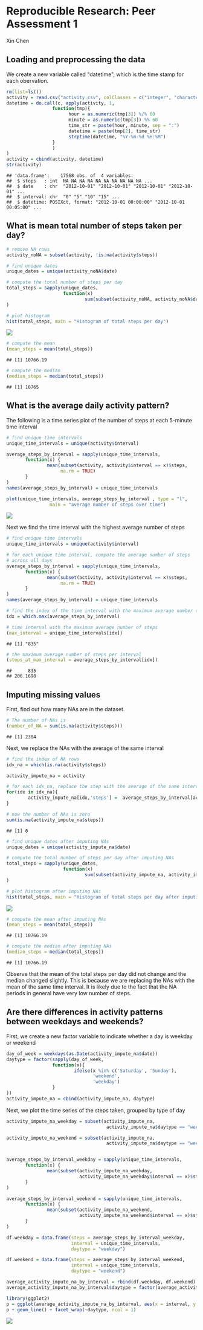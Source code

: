 # Reproducible Research: Peer Assessment 1
Xin Chen  

## Loading and preprocessing the data

We create a new variable called "datetime", which is the time stamp for each
obervation.


```r
rm(list=ls())
activity = read.csv("activity.csv", colClasses = c("integer", "character", "character"))
datetime = do.call(c, apply(activity, 1, 
                 function(tmp){
                       hour = as.numeric(tmp[3]) %/% 60
                       minute = as.numeric(tmp[3]) %% 60
                       time_str = paste(hour, minute, sep = ":")
                       datetime = paste(tmp[2], time_str)
                       strptime(datetime, "%Y-%m-%d %H:%M")  
                 }
                 )
)
activity = cbind(activity, datetime)
str(activity)
```

```
## 'data.frame':	17568 obs. of  4 variables:
##  $ steps   : int  NA NA NA NA NA NA NA NA NA NA ...
##  $ date    : chr  "2012-10-01" "2012-10-01" "2012-10-01" "2012-10-01" ...
##  $ interval: chr  "0" "5" "10" "15" ...
##  $ datetime: POSIXct, format: "2012-10-01 00:00:00" "2012-10-01 00:05:00" ...
```

## What is mean total number of steps taken per day?

```r
# remove NA rows
activity_noNA = subset(activity, !is.na(activity$steps))

# find unique dates
unique_dates = unique(activity_noNA$date)

# compute the total number of steps per day
total_steps = sapply(unique_dates, 
                     function(x) 
                             sum(subset(activity_noNA, activity_noNA$date == x)$steps)
)

# plot histogram
hist(total_steps, main = "Histogram of total steps per day")
```

![](PA1_template_files/figure-html/unnamed-chunk-2-1.png)<!-- -->

```r
# compute the mean
(mean_steps = mean(total_steps))
```

```
## [1] 10766.19
```

```r
# compute the median
(median_steps = median(total_steps))
```

```
## [1] 10765
```

## What is the average daily activity pattern?

The following is a time series plot of the number of steps at each
5-minute time interval


```r
# find unique time intervals
unique_time_intervals = unique(activity$interval)

average_steps_by_interval = sapply(unique_time_intervals, 
       function(x) {
               mean(subset(activity, activity$interval == x)$steps, 
                    na.rm = TRUE)
       }
)
names(average_steps_by_interval) = unique_time_intervals

plot(unique_time_intervals, average_steps_by_interval , type = "l",
                main = "average number of steps over time")
```

![](PA1_template_files/figure-html/unnamed-chunk-3-1.png)<!-- -->

Next we find the time interval with the highest average number of steps


```r
# find unique time intervals
unique_time_intervals = unique(activity$interval)

# for each unique time interval, compute the average number of steps
# across all days
average_steps_by_interval = sapply(unique_time_intervals, 
       function(x) {
               mean(subset(activity, activity$interval == x)$steps, 
                    na.rm = TRUE)
       }
)
names(average_steps_by_interval) = unique_time_intervals

# find the index of the time interval with the maximum average number of steps
idx = which.max(average_steps_by_interval)

# time interval with the maximum average number of steps
(max_interval = unique_time_intervals[idx])
```

```
## [1] "835"
```

```r
# the maximum average number of steps per interval
(steps_at_max_interval = average_steps_by_interval[idx])
```

```
##      835 
## 206.1698
```

## Imputing missing values

First, find out how many NAs are in the dataset.


```r
# The number of NAs is
(number_of_NA = sum(is.na(activity$steps)))
```

```
## [1] 2304
```

Next, we replace the NAs with the average of the same interval


```r
# find the index of NA rows
idx_na = which(is.na(activity$steps))

activity_impute_na = activity

# for each idx_na, replace the step with the average of the same interval
for(idx in idx_na){
        activity_impute_na[idx,'steps'] =  average_steps_by_interval[activity$interval[idx]]
}

# now the number of NAs is zero
sum(is.na(activity_impute_na$steps))
```

```
## [1] 0
```

```r
# find unique dates after imputing NAs
unique_dates = unique(activity_impute_na$date)

# compute the total number of steps per day after imputing NAs
total_steps = sapply(unique_dates, 
                     function(x) 
                             sum(subset(activity_impute_na, activity_impute_na$date == x)$steps)
)

# plot histogram after imputing NAs
hist(total_steps, main = "Histogram of total steps per day after imputing NAs")
```

![](PA1_template_files/figure-html/unnamed-chunk-6-1.png)<!-- -->

```r
# compute the mean after imputing NAs
(mean_steps = mean(total_steps))
```

```
## [1] 10766.19
```

```r
# compute the median after imputing NAs
(median_steps = median(total_steps))
```

```
## [1] 10766.19
```

Observe that the mean of the total steps per day did not change and the median changed slightly. This is because we are replacing the NAs with the mean of the same time interval. It is likely due to the fact that the NA periods in general have very low number of steps.

## Are there differences in activity patterns between weekdays and weekends?

First, we create a new factor variable to indicate whether a day is weekday or weekend


```r
day_of_week = weekdays(as.Date(activity_impute_na$date))
daytype = factor(sapply(day_of_week,
                 function(x){
                         ifelse(x %in% c('Saturday', 'Sunday'),
                                'weekend',
                                'weekday')
                 }
))
activity_impute_na = cbind(activity_impute_na, daytype)
```

Next, we plot the time series of the steps taken, grouped by type of day

```r
activity_impute_na_weekday = subset(activity_impute_na,
                                     activity_impute_na$daytype == "weekday")

activity_impute_na_weekend = subset(activity_impute_na,
                                     activity_impute_na$daytype == "weekend")


average_steps_by_interval_weekday = sapply(unique_time_intervals, 
       function(x) {
               mean(subset(activity_impute_na_weekday, 
                           activity_impute_na_weekday$interval == x)$steps)
       }
)

average_steps_by_interval_weekend = sapply(unique_time_intervals, 
       function(x) {
               mean(subset(activity_impute_na_weekend, 
                           activity_impute_na_weekend$interval == x)$steps)
       }
)

df.weekday = data.frame(steps = average_steps_by_interval_weekday,
                        interval = unique_time_intervals,
                        daytype = "weekday")

df.weekend = data.frame(steps = average_steps_by_interval_weekend,
                        interval = unique_time_intervals,
                        daytype = "weekend")

average_activity_impute_na_by_interval = rbind(df.weekday, df.weekend)
average_activity_impute_na_by_interval$daytype = factor(average_activity_impute_na_by_interval$daytype)
```



```r
library(ggplot2)
p = ggplot(average_activity_impute_na_by_interval, aes(x = interval, y = steps, group = 1))
p + geom_line() + facet_wrap(~daytype, ncol = 1)
```

![](PA1_template_files/figure-html/unnamed-chunk-9-1.png)<!-- -->







